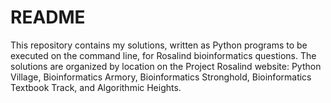 # README

This repository contains my solutions, written as Python programs to be executed on the command line, for Rosalind 
bioinformatics questions.  The solutions are organized by location on the Project Rosalind website: Python Village, 
Bioinformatics Armory, Bioinformatics Stronghold, Bioinformatics Textbook Track, and Algorithmic Heights. 

